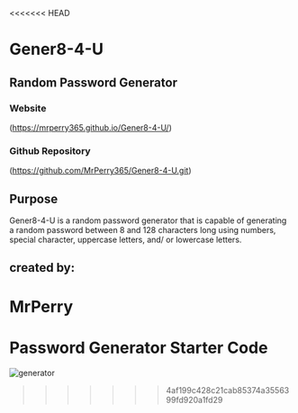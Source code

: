<<<<<<< HEAD
# Gener8-4-U
## Random Password Generator

### Website
(https://mrperry365.github.io/Gener8-4-U/)
### Github Repository
(https://github.com/MrPerry365/Gener8-4-U.git)

## Purpose
Gener8-4-U is a random password generator that is capable of generating a random password between 8 and 128 characters long using numbers, special character, uppercase letters, and/ or lowercase letters.

## created by:

MrPerry
=======
# Password Generator Starter Code
![generator](https://user-images.githubusercontent.com/96800921/159196595-b075f748-1dec-4e6b-98fe-f232dfdd602a.png)
>>>>>>> 4af199c428c21cab85374a3556399fd920a1fd29
